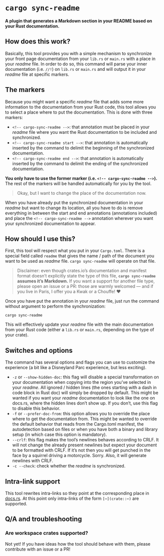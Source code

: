 <!-- cargo-sync-readme start -->

# `cargo sync-readme`

**A plugin that generates a Markdown section in your README based on your Rust documentation.**

## How does this work?

Basically, this tool provides you with a simple mechanism to synchronize your front page
documentation from your `lib.rs` or `main.rs` with a place in your *readme* file. In order to do
so, this command will parse your inner documentation (i.e. `//!`) on `lib.rs` or `main.rs` and
will output it in your *readme* file at specific markers.

## The markers

Because you might want a specific *readme* file that adds some more information to the
documentation from your Rust code, this tool allows you to select a place where to put the
documentation. This is done with three markers:

  - `<!-- cargo-sync-readme -->`: that annotation must be placed in your *readme* file where you
    want the Rust documentation to be included and synchronized.
  - `<!-- cargo-sync-readme start -->`: that annotation is automatically inserted by the command
    to delimit the beginning of the synchronized documentation.
  - `<!-- cargo-sync-readme end -->`: that annotation is automatically inserted by the command
    to delimit the ending of the synchronized documentation.

**You only have to use the former marker (i.e. `<!-- cargo-sync-readme -->`).** The rest of the
markers will be handled automatically for you by the tool.

> Okay, but I want to change the place of the documentation now.

When you have already put the synchronized documentation in your *readme* but want to change its
location, all you have to do is remove everything in between the start and end annotations
(annotations included) and place the `<!-- cargo-sync-readme -->` annotation wherever you want
your synchronized documentation to appear.

## How should I use this?

First, this tool will respect what you put in your `Cargo.toml`. There is a special field called
`readme` that gives the name / path of the document you want to be used as *readme* file.
`cargo sync-readme` will operate on that file.

> Disclaimer: even though crates.io’s documentation and manifest format doesn’t explicitly state
> the type of this file, **`cargo sync-readme` assumes it’s Markdown.** If you want a support
> for another file type, please open an issue or a PR: those are warmly welcomed — and if you
> live in Paris, I offer you a Kwak or a Chouffe! ♥

Once you have put the annotation in your *readme* file, just run the command without argument to
perform the synchronization:

```text
cargo sync-readme
```

This will effectively update your *readme* file with the main documentation from your Rust code
(either a `lib.rs` or `main.rs`, depending on the type of your crate).

## Switches and options

The command has several options and flags you can use to customize the experience (a bit like a
Disneyland Parc experience, but less exciting).

  - `-z` or `--show-hidden-doc`: this flag will disable a special transformation on your
    documentation when copying into the region you’ve selected in your *readme*. All
    ignored / hidden lines (the ones starting with a dash in code block in Rust doc) will simply
    be dropped by default. This might be wanted if you want your *readme* documentation to look
    like the one on docs.rs, where the hidden lines don’t show up. If you don’t, use this flag
    to disable this behavior.
  - `-f` or `--prefer-doc-from`: this option allows you to override the place where to get the
    documentation from. This might be wanted to override the default behavior that reads from
    the Cargo.toml manifest, the autodetection based on files or when you have both a binary
    and library setup (in which case this option is mandatory).
  - `--crlf`: this flag makes the tool’s newlines behaves according to CRLF. It will not change
    the already present newlines but expect your document to be formatted with CRLF. If it’s
    not then you will get punched in the face by a squirrel driving a motorcycle. Sorry. Also,
    it will generate newlines with CRLF.
  - `-c --check`: check whether the *readme* is synchronized.

## Intra-link support

This tool rewrites intra-links so they point at the corresponding place in [docs.rs](https://docs.rs).
At this point only intra-links of the form `[⋯](crate::⋯)` are supported.

## Q/A and troubleshooting

### Are workspace crates supported?

Not yet! If you have ideas how the tool should behave with them, please contribute with an issue or
a PR!

<!-- cargo-sync-readme end -->
